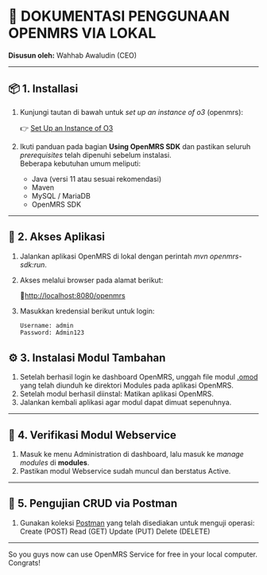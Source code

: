 # 🏥 DOKUMENTASI PENGGUNAAN OPENMRS VIA LOKAL  
**Disusun oleh:** Wahhab Awaludin (CEO)

---

## 📦 1. Installasi

1. Kunjungi tautan di bawah untuk _set up an instance of o3_ (openmrs):
   
   👉 [Set Up an Instance of O3](https://openmrs.atlassian.net/wiki/spaces/docs/pages/150930190/Set+Up+an+Instance+of+O3)

3. Ikuti panduan pada bagian **Using OpenMRS SDK** dan pastikan seluruh *prerequisites* telah dipenuhi sebelum instalasi.  
   Beberapa kebutuhan umum meliputi:
   - Java (versi 11 atau sesuai rekomendasi)
   - Maven
   - MySQL / MariaDB
   - OpenMRS SDK

---

## 🚀 2. Akses Aplikasi

1. Jalankan aplikasi OpenMRS di lokal dengan perintah _mvn openmrs-sdk:run_.
2. Akses melalui browser pada alamat berikut:
   
   🔗[http://localhost:8080/openmrs](https://localhost:8080/openmrs)
  
4. Masukkan kredensial berikut untuk login:
   ```bash
   Username: admin
   Password: Admin123

## ⚙️ 3. Instalasi Modul Tambahan

1. Setelah berhasil login ke dashboard OpenMRS, unggah file modul [.omod](https://drive.google.com/file/d/12i6hbXTSg8yd8X_xK69-k0C4EzU_NixA/view?usp=sharing) yang telah diunduh ke direktori Modules pada aplikasi OpenMRS. 
2. Setelah modul berhasil diinstal:
    Matikan aplikasi OpenMRS.
3. Jalankan kembali aplikasi agar modul dapat dimuat sepenuhnya.

---

## 🧩 4. Verifikasi Modul Webservice
1. Masuk ke menu Administration di dashboard, lalu masuk ke _manage modules_ di **modules**.
2. Pastikan modul Webservice sudah muncul dan berstatus Active.

---

## 🧪 5. Pengujian CRUD via Postman
1. Gunakan koleksi [Postman](https://drive.google.com/file/d/1MmJoC2jKlxeRjFPYct4Azq7fgil57xXg/view?usp=sharing) yang telah disediakan untuk menguji operasi:
   Create (POST)
   Read (GET)
   Update (PUT)
   Delete (DELETE)

---


So you guys now can use OpenMRS Service for free in your local computer. Congrats!


